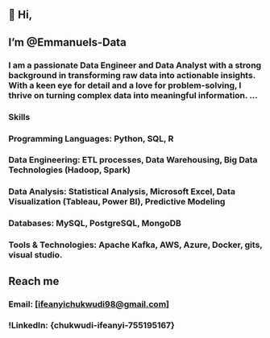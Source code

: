 ## 👋 Hi,
## I’m @Emmanuels-Data
### I am a passionate Data Engineer and Data Analyst with a strong background in transforming raw data into actionable insights. With a keen eye for detail and a love for problem-solving, I thrive on turning complex data into meaningful information. ...

### Skills
### Programming Languages: Python, SQL, R
### Data Engineering: ETL processes, Data Warehousing, Big Data Technologies (Hadoop, Spark)
### Data Analysis: Statistical Analysis, Microsoft Excel, Data Visualization (Tableau, Power BI), Predictive Modeling
### Databases: MySQL, PostgreSQL, MongoDB
### Tools & Technologies: Apache Kafka, AWS, Azure, Docker, gits, visual studio.

## Reach me
### Email: [ifeanyichukwudi98@gmail.com]
### !LinkedIn: {chukwudi-ifeanyi-755195167}


